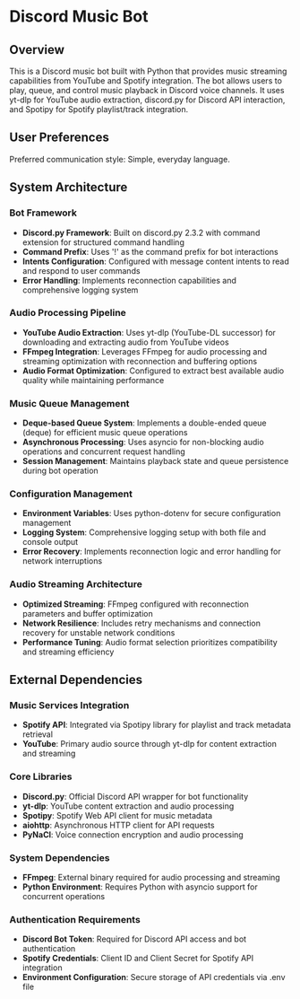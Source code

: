 # Discord Music Bot

## Overview

This is a Discord music bot built with Python that provides music streaming capabilities from YouTube and Spotify integration. The bot allows users to play, queue, and control music playback in Discord voice channels. It uses yt-dlp for YouTube audio extraction, discord.py for Discord API interaction, and Spotipy for Spotify playlist/track integration.

## User Preferences

Preferred communication style: Simple, everyday language.

## System Architecture

### Bot Framework
- **Discord.py Framework**: Built on discord.py 2.3.2 with command extension for structured command handling
- **Command Prefix**: Uses '!' as the command prefix for bot interactions
- **Intents Configuration**: Configured with message content intents to read and respond to user commands
- **Error Handling**: Implements reconnection capabilities and comprehensive logging system

### Audio Processing Pipeline
- **YouTube Audio Extraction**: Uses yt-dlp (YouTube-DL successor) for downloading and extracting audio from YouTube videos
- **FFmpeg Integration**: Leverages FFmpeg for audio processing and streaming optimization with reconnection and buffering options
- **Audio Format Optimization**: Configured to extract best available audio quality while maintaining performance

### Music Queue Management
- **Deque-based Queue System**: Implements a double-ended queue (deque) for efficient music queue operations
- **Asynchronous Processing**: Uses asyncio for non-blocking audio operations and concurrent request handling
- **Session Management**: Maintains playback state and queue persistence during bot operation

### Configuration Management
- **Environment Variables**: Uses python-dotenv for secure configuration management
- **Logging System**: Comprehensive logging setup with both file and console output
- **Error Recovery**: Implements reconnection logic and error handling for network interruptions

### Audio Streaming Architecture
- **Optimized Streaming**: FFmpeg configured with reconnection parameters and buffer optimization
- **Network Resilience**: Includes retry mechanisms and connection recovery for unstable network conditions
- **Performance Tuning**: Audio format selection prioritizes compatibility and streaming efficiency

## External Dependencies

### Music Services Integration
- **Spotify API**: Integrated via Spotipy library for playlist and track metadata retrieval
- **YouTube**: Primary audio source through yt-dlp for content extraction and streaming

### Core Libraries
- **Discord.py**: Official Discord API wrapper for bot functionality
- **yt-dlp**: YouTube content extraction and audio processing
- **Spotipy**: Spotify Web API client for music metadata
- **aiohttp**: Asynchronous HTTP client for API requests
- **PyNaCl**: Voice connection encryption and audio processing

### System Dependencies
- **FFmpeg**: External binary required for audio processing and streaming
- **Python Environment**: Requires Python with asyncio support for concurrent operations

### Authentication Requirements
- **Discord Bot Token**: Required for Discord API access and bot authentication
- **Spotify Credentials**: Client ID and Client Secret for Spotify API integration
- **Environment Configuration**: Secure storage of API credentials via .env file
